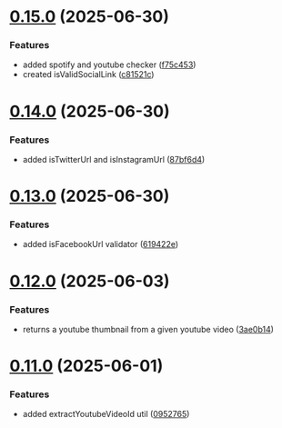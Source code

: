 # [0.15.0](https://github.com/devlargs/largs-utils/compare/v0.14.0...v0.15.0) (2025-06-30)


### Features

* added spotify and youtube checker ([f75c453](https://github.com/devlargs/largs-utils/commit/f75c453de4bdf27c08fa957568f1d4e217d29df4))
* created isValidSocialLink ([c81521c](https://github.com/devlargs/largs-utils/commit/c81521c6fde182eb3ea3c07e36e060673661b5c6))



# [0.14.0](https://github.com/devlargs/largs-utils/compare/v0.13.0...v0.14.0) (2025-06-30)


### Features

* added isTwitterUrl and isInstagramUrl ([87bf6d4](https://github.com/devlargs/largs-utils/commit/87bf6d4473445b354f0731af065f79a06d12f961))



# [0.13.0](https://github.com/devlargs/largs-utils/compare/v0.12.0...v0.13.0) (2025-06-30)


### Features

* added isFacebookUrl validator ([619422e](https://github.com/devlargs/largs-utils/commit/619422e7515ad0772387f935108fe53383ded9c8))



# [0.12.0](https://github.com/devlargs/largs-utils/compare/v0.11.0...v0.12.0) (2025-06-03)


### Features

* returns a youtube thumbnail from a given youtube video ([3ae0b14](https://github.com/devlargs/largs-utils/commit/3ae0b14c56ac978f3c9c1b36ff5c272e6bfd7b3c))



# [0.11.0](https://github.com/devlargs/largs-utils/compare/v0.10.2...v0.11.0) (2025-06-01)


### Features

* added extractYoutubeVideoId util ([0952765](https://github.com/devlargs/largs-utils/commit/0952765824818970d6702313a8c30537c33016db))



